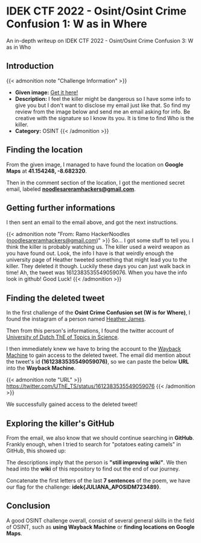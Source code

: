 # IDEK CTF 2022 - Osint/Osint Crime Confusion 1: W as in Where


An in-depth writeup on IDEK CTF 2022 - Osint/Osint Crime Confusion 3: W as in Who

<!--more-->

## Introduction

{{< admonition note "Challenge Information" >}}
* **Given image:** [Get it here!]()
* **Description:** I feel the killer might be dangerous so I have some info to give you but I don't want to disclose my email just like that. So find my review from the image below and send me an email asking for info. Be creative with the signature so I know its you. It is time to find Who is the killer.
* **Category:** OSINT
{{< /admonition >}}

## Finding the location
 
From the given image, I managed to have found the location on **Google Maps** at **41.154248, -8.682320**. 

Then in the comment section of the location, I got the mentioned secret email, labeled **noodlesareramhackers@gmail.com**.

## Getting further informations

I then sent an email to the email above, and got the next instructions.

{{< admonition note "From: Ramo HackerNoodles (noodlesareramhackers@gmail.com)" >}}
So... I got some stuff to tell you. I think the killer is probably watching us. The killer used a weird weapon as you have found out. Look, the info I have is that weirdly enough the university page of Heather tweeted something that might lead you to the killer. They deleted it though. Luckily these days you can just walk back in time! Ah, the tweet was 1612383535549059076. When you have the info look in github!
Good Luck! 
{{< /admonition >}}

## Finding the deleted tweet

In the first challenge of the **Osint Crime Confusion set (W is for Where)**, I found the instagram of a person named [Heather James](https://www.instagram.com/hjthepainteng/).

Then from this person's informations, I found the twitter account of [University of Dutch ThE of Topics in Science](https://twitter.com/UThE_TS).

I then immediately knew we have to bring the account to the [Wayback Machine](https://web.archive.org) to gain access to the deleted tweet. The email did mention about the tweet's id **(1612383535549059076)**, so we can paste the below **URL** into the **Wayback Machine**.

{{< admonition note "URL" >}}
https://twitter.com/UThE_TS/status/1612383535549059076
{{< /admonition >}}

We successfully gained access to the deleted tweet!

## Exploring the killer's GitHub

From the email, we also know that we should continue searching in **GitHub**. Frankly enough, when I tried to search for "potatoes eating camels" in GitHub, this showed up:

The descriptions imply that the person is **"still improving wiki"**. We then head into the **wiki** of this repository to find out the end of our journey.

Concatenate the first letters of the last **7 sentences** of the poem, we have our flag for the challenge: **idek{JULIANA_APOSIDM723489}**.

## Conclusion

A good OSINT challenge overall, consist of several general skills in the field of OSINT, such as **using Wayback Machine** or **finding locations on Google Maps**.


